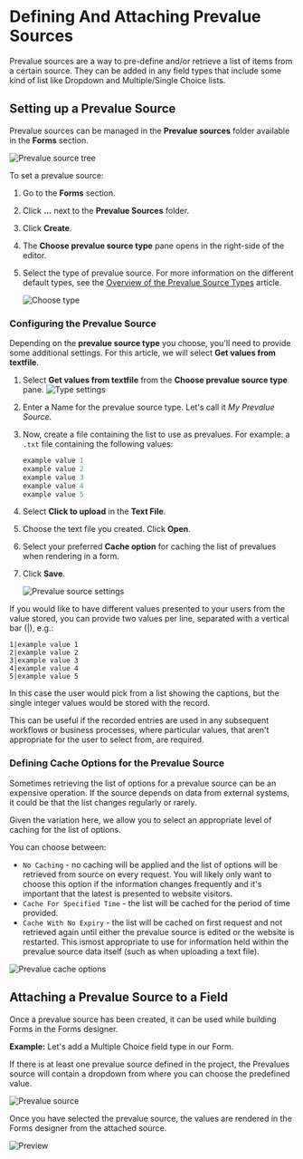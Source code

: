 # Defining And Attaching Prevalue Sources

Prevalue sources are a way to pre-define and/or retrieve a list of items from a certain source. They can be added in any field types that include some kind of list like Dropdown and Multiple/Single Choice lists.

## Setting up a Prevalue Source

Prevalue sources can be managed in the **Prevalue sources** folder available in the **Forms** section.

![Prevalue source tree](images/prevaluesourcetree-v14.png)

To set a prevalue source:

1. Go to the **Forms** section.
2. Click **...** next to the **Prevalue Sources** folder.
3. Click **Create**.
4. The **Choose prevalue source type** pane opens in the right-side of the editor.
5. Select the type of prevalue source. For more information on the different default types, see the [Overview of the Prevalue Source Types](prevalue-source-types.md) article.

    ![Choose type](images/choosetype-v14.png.png)

### Configuring the Prevalue Source

Depending on the **prevalue source type** you choose, you'll need to provide some additional settings. For this article, we will select **Get values from textfile**.

1. Select **Get values from textfile** from the **Choose prevalue source type** pane.
    ![Type settings](images/typesettings-v14.png)

2. Enter a Name for the prevalue source type. Let's call it *My Prevalue Source*.
3. Now, create a file containing the list to use as prevalues. For example: a `.txt` file containing the following values:

    ```cs
    example value 1
    example value 2
    example value 3
    example value 4
    example value 5
    ```

4. Select **Click to upload** in the **Text File**.
5. Choose the text file you created. Click **Open**.
6. Select your preferred **Cache option** for caching the list of prevalues when rendering in a form.
7. Click **Save**.

    ![Prevalue source settings](images/preview-v14.png)

If you would like to have different values presented to your users from the value stored, you can provide two values per line, separated with a vertical bar (|), e.g.:

```
1|example value 1
2|example value 2
3|example value 3
4|example value 4
5|example value 5
```

In this case the user would pick from a list showing the captions, but the single integer values would be stored with the record.

This can be useful if the recorded entries are used in any subsequent workflows or business processes, where particular values, that aren't appropriate for the user to select from, are required.

### Defining Cache Options for the Prevalue Source

Sometimes retrieving the list of options for a prevalue source can be an expensive operation. If the source depends on data from external systems, it could be that the list changes regularly or rarely.

Given the variation here, we allow you to select an appropriate level of caching for the list of options.

You can choose between:

- `No Caching` - no caching will be applied and the list of options will be retrieved from source on every request. You will likely only want to choose this option if the information changes frequently and it's important that the latest is presented to website visitors.
- `Cache For Specified Time` - the list will be cached for the period of time provided.
- `Cache With No Expiry` - the list will be cached on first request and not retrieved again until either the prevalue source is edited or the website is restarted. This ismost appropriate to use for information held within the prevalue source data itself (such as  when uploading a text file).

![Prevalue cache options](images/prevalue-cache-options-v14.png)

## Attaching a Prevalue Source to a Field

Once a prevalue source has been created, it can be used while building Forms in the Forms designer.

**Example:** Let's add a Multiple Choice field type in our Form.

If there is at least one prevalue source defined in the project, the Prevalues source will contain a dropdown from where you can choose the predefined value.

![Prevalue source](images/FieldPrevalueSource.png)

Once you have selected the prevalue source, the values are rendered in the Forms designer from the attached source.

![Preview](images/fieldpreview.png)
